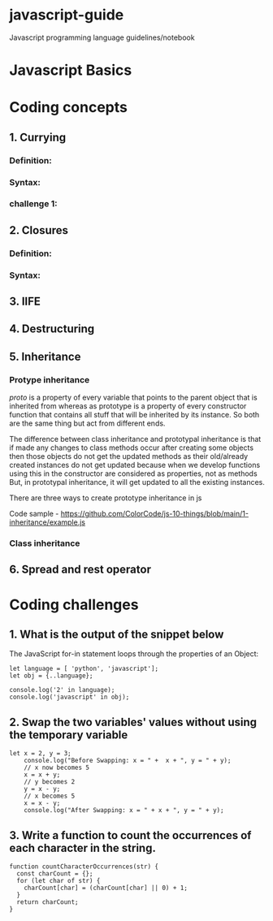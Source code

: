# javascript-guide

Javascript programming language guidelines/notebook

# Javascript Basics

#

# Coding concepts
## 1. Currying
### Definition:
### Syntax:
### challenge 1:

## 2. Closures
### Definition:
### Syntax:

## 3. IIFE

## 4. Destructuring 

## 5. Inheritance

### Protype inheritance
_proto_ is a property of every variable that points to the parent object that is inherited from whereas as prototype is a property of every constructor function that contains all stuff that will be inherited by its instance. So both are the same thing but act from different ends.

The difference between class inheritance and prototypal inheritance is that if made any changes to class methods occur after creating some objects then those objects do not get the updated methods as their old/already created instances do not get updated because when we develop functions using this in the constructor are considered as properties, not as methods 
But, in prototypal inheritance, it will get updated to all the existing instances.

There are three ways to create prototype inheritance in js

Code sample - https://github.com/ColorCode/js-10-things/blob/main/1-inheritance/example.js

### Class inheritance

## 6. Spread and rest operator

# Coding challenges
## 1. What is the output of the snippet below

The JavaScript for-in statement loops through the properties of an Object:

```
let language = [ 'python', 'javascript'];
let obj = {..language};

console.log('2' in language);
console.log('javascript' in obj);
```
## 2. Swap the two variables' values without using the temporary variable

```
let x = 2, y = 3;
    console.log("Before Swapping: x = " +  x + ", y = " + y);
    // x now becomes 5
    x = x + y;
    // y becomes 2
    y = x - y;
    // x becomes 5
    x = x - y;
    console.log("After Swapping: x = " + x + ", y = " + y);
```

## 3. Write a function to count the occurrences of each character in the string. 

```
function countCharacterOccurrences(str) { 
  const charCount = {}; 
  for (let char of str) { 
    charCount[char] = (charCount[char] || 0) + 1; 
  } 
  return charCount; 
} 
```
